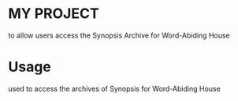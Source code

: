 # MY PROJECT

to allow users access the Synopsis Archive for Word-Abiding House

# Usage

used to access the archives of Synopsis for Word-Abiding House
